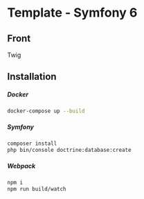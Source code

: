 # Template - Symfony 6

## Front
Twig

## Installation

##### Docker
```sh
docker-compose up --build
```

##### Symfony 
```sh
composer install
php bin/console doctrine:database:create
```

##### Webpack 
```sh
npm i
npm run build/watch
```
